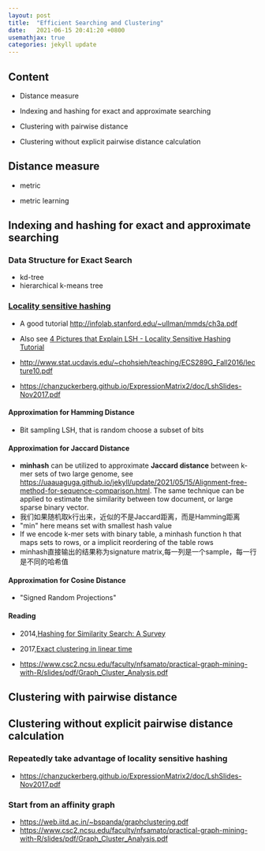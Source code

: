 ```yaml
---
layout: post
title:  "Efficient Searching and Clustering"
date:   2021-06-15 20:41:20 +0800
usemathjax: true
categories: jekyll update
---
```


## Content

- Distance measure

- Indexing and hashing for exact and approximate searching

- Clustering with pairwise distance

- Clustering without explicit pairwise distance calculation


## Distance measure

- metric 

- metric learning


## Indexing and hashing for exact and approximate searching

### Data Structure for Exact Search

- kd-tree
- hierarchical k-means tree


### [Locality sensitive hashing](https://en.wikipedia.org/wiki/Locality-sensitive_hashing)

- A good tutorial <http://infolab.stanford.edu/~ullman/mmds/ch3a.pdf>
- Also see [4 Pictures that Explain LSH - Locality Sensitive Hashing Tutorial](https://randorithms.com/2019/09/19/Visual-LSH.html)
- <http://www.stat.ucdavis.edu/~chohsieh/teaching/ECS289G_Fall2016/lecture10.pdf>

- <https://chanzuckerberg.github.io/ExpressionMatrix2/doc/LshSlides-Nov2017.pdf>


#### Approximation for Hamming Distance
- Bit sampling LSH, that is random choose a subset of bits

#### Approximation for Jaccard Distance

- **minhash** can be utilized to approximate **Jaccard distance** between k-mer sets of two large genome, see <https://uaauaguga.github.io/jekyll/update/2021/05/15/Alignment-free-method-for-sequence-comparison.html>. The same technique can be applied to estimate the similarity between tow document, or large sparse binary vector.
- 我们如果随机取k行出来，近似的不是Jaccard距离，而是Hamming距离
- "min" here means set with smallest hash value
- If we encode k-mer sets with binary table, a minhash function h that maps sets to rows, or a implicit reordering of the table rows
- minhash直接输出的结果称为signature matrix,每一列是一个sample，每一行是不同的哈希值

#### Approximation for Cosine Distance

- "Signed Random Projections"


#### Reading
- 2014,[Hashing for Similarity Search: A Survey](https://arxiv.org/pdf/1408.2927.pdf)
- 2017,[Exact clustering in linear time](https://arxiv.org/pdf/1702.05425.pdf)

- <https://www.csc2.ncsu.edu/faculty/nfsamato/practical-graph-mining-with-R/slides/pdf/Graph_Cluster_Analysis.pdf>


## Clustering with pairwise distance

## Clustering without explicit pairwise distance calculation

### Repeatedly take advantage of locality sensitive hashing 
- <https://chanzuckerberg.github.io/ExpressionMatrix2/doc/LshSlides-Nov2017.pdf>

### Start from an affinity graph

- <https://web.iitd.ac.in/~bspanda/graphclustering.pdf>
- <https://www.csc2.ncsu.edu/faculty/nfsamato/practical-graph-mining-with-R/slides/pdf/Graph_Cluster_Analysis.pdf>
